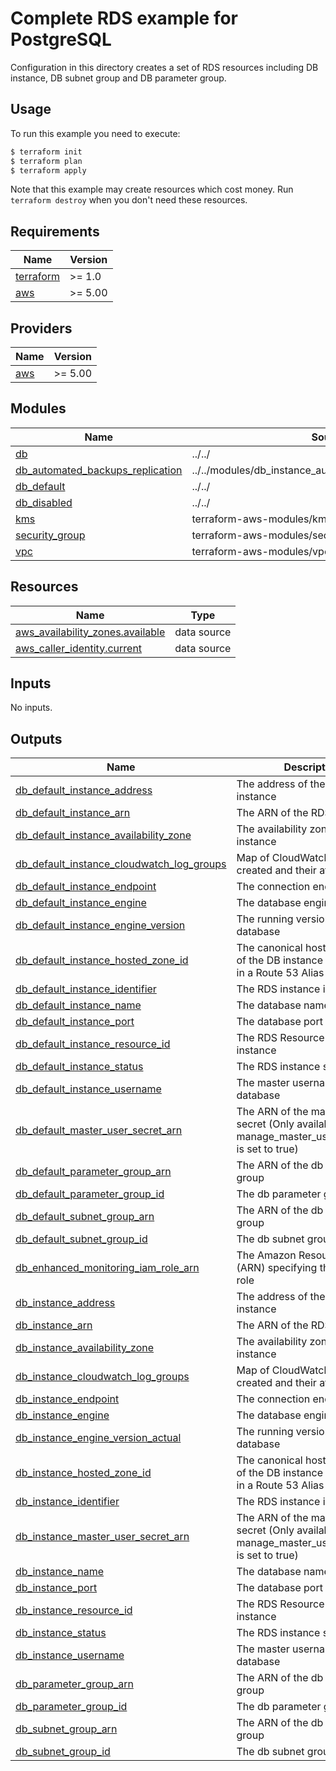 # Complete RDS example for PostgreSQL

Configuration in this directory creates a set of RDS resources including DB instance, DB subnet group and DB parameter group.

## Usage

To run this example you need to execute:

```bash
$ terraform init
$ terraform plan
$ terraform apply
```

Note that this example may create resources which cost money. Run `terraform destroy` when you don't need these resources.

<!-- BEGINNING OF PRE-COMMIT-TERRAFORM DOCS HOOK -->
## Requirements

| Name | Version |
|------|---------|
| <a name="requirement_terraform"></a> [terraform](#requirement\_terraform) | >= 1.0 |
| <a name="requirement_aws"></a> [aws](#requirement\_aws) | >= 5.00 |

## Providers

| Name | Version |
|------|---------|
| <a name="provider_aws"></a> [aws](#provider\_aws) | >= 5.00 |

## Modules

| Name | Source | Version |
|------|--------|---------|
| <a name="module_db"></a> [db](#module\_db) | ../../ | n/a |
| <a name="module_db_automated_backups_replication"></a> [db\_automated\_backups\_replication](#module\_db\_automated\_backups\_replication) | ../../modules/db_instance_automated_backups_replication | n/a |
| <a name="module_db_default"></a> [db\_default](#module\_db\_default) | ../../ | n/a |
| <a name="module_db_disabled"></a> [db\_disabled](#module\_db\_disabled) | ../../ | n/a |
| <a name="module_kms"></a> [kms](#module\_kms) | terraform-aws-modules/kms/aws | ~> 1.0 |
| <a name="module_security_group"></a> [security\_group](#module\_security\_group) | terraform-aws-modules/security-group/aws | ~> 5.0 |
| <a name="module_vpc"></a> [vpc](#module\_vpc) | terraform-aws-modules/vpc/aws | ~> 5.0 |

## Resources

| Name | Type |
|------|------|
| [aws_availability_zones.available](https://registry.terraform.io/providers/hashicorp/aws/latest/docs/data-sources/availability_zones) | data source |
| [aws_caller_identity.current](https://registry.terraform.io/providers/hashicorp/aws/latest/docs/data-sources/caller_identity) | data source |

## Inputs

No inputs.

## Outputs

| Name | Description |
|------|-------------|
| <a name="output_db_default_instance_address"></a> [db\_default\_instance\_address](#output\_db\_default\_instance\_address) | The address of the RDS instance |
| <a name="output_db_default_instance_arn"></a> [db\_default\_instance\_arn](#output\_db\_default\_instance\_arn) | The ARN of the RDS instance |
| <a name="output_db_default_instance_availability_zone"></a> [db\_default\_instance\_availability\_zone](#output\_db\_default\_instance\_availability\_zone) | The availability zone of the RDS instance |
| <a name="output_db_default_instance_cloudwatch_log_groups"></a> [db\_default\_instance\_cloudwatch\_log\_groups](#output\_db\_default\_instance\_cloudwatch\_log\_groups) | Map of CloudWatch log groups created and their attributes |
| <a name="output_db_default_instance_endpoint"></a> [db\_default\_instance\_endpoint](#output\_db\_default\_instance\_endpoint) | The connection endpoint |
| <a name="output_db_default_instance_engine"></a> [db\_default\_instance\_engine](#output\_db\_default\_instance\_engine) | The database engine |
| <a name="output_db_default_instance_engine_version"></a> [db\_default\_instance\_engine\_version](#output\_db\_default\_instance\_engine\_version) | The running version of the database |
| <a name="output_db_default_instance_hosted_zone_id"></a> [db\_default\_instance\_hosted\_zone\_id](#output\_db\_default\_instance\_hosted\_zone\_id) | The canonical hosted zone ID of the DB instance (to be used in a Route 53 Alias record) |
| <a name="output_db_default_instance_identifier"></a> [db\_default\_instance\_identifier](#output\_db\_default\_instance\_identifier) | The RDS instance identifier |
| <a name="output_db_default_instance_name"></a> [db\_default\_instance\_name](#output\_db\_default\_instance\_name) | The database name |
| <a name="output_db_default_instance_port"></a> [db\_default\_instance\_port](#output\_db\_default\_instance\_port) | The database port |
| <a name="output_db_default_instance_resource_id"></a> [db\_default\_instance\_resource\_id](#output\_db\_default\_instance\_resource\_id) | The RDS Resource ID of this instance |
| <a name="output_db_default_instance_status"></a> [db\_default\_instance\_status](#output\_db\_default\_instance\_status) | The RDS instance status |
| <a name="output_db_default_instance_username"></a> [db\_default\_instance\_username](#output\_db\_default\_instance\_username) | The master username for the database |
| <a name="output_db_default_master_user_secret_arn"></a> [db\_default\_master\_user\_secret\_arn](#output\_db\_default\_master\_user\_secret\_arn) | The ARN of the master user secret (Only available when manage\_master\_user\_password is set to true) |
| <a name="output_db_default_parameter_group_arn"></a> [db\_default\_parameter\_group\_arn](#output\_db\_default\_parameter\_group\_arn) | The ARN of the db parameter group |
| <a name="output_db_default_parameter_group_id"></a> [db\_default\_parameter\_group\_id](#output\_db\_default\_parameter\_group\_id) | The db parameter group id |
| <a name="output_db_default_subnet_group_arn"></a> [db\_default\_subnet\_group\_arn](#output\_db\_default\_subnet\_group\_arn) | The ARN of the db subnet group |
| <a name="output_db_default_subnet_group_id"></a> [db\_default\_subnet\_group\_id](#output\_db\_default\_subnet\_group\_id) | The db subnet group name |
| <a name="output_db_enhanced_monitoring_iam_role_arn"></a> [db\_enhanced\_monitoring\_iam\_role\_arn](#output\_db\_enhanced\_monitoring\_iam\_role\_arn) | The Amazon Resource Name (ARN) specifying the monitoring role |
| <a name="output_db_instance_address"></a> [db\_instance\_address](#output\_db\_instance\_address) | The address of the RDS instance |
| <a name="output_db_instance_arn"></a> [db\_instance\_arn](#output\_db\_instance\_arn) | The ARN of the RDS instance |
| <a name="output_db_instance_availability_zone"></a> [db\_instance\_availability\_zone](#output\_db\_instance\_availability\_zone) | The availability zone of the RDS instance |
| <a name="output_db_instance_cloudwatch_log_groups"></a> [db\_instance\_cloudwatch\_log\_groups](#output\_db\_instance\_cloudwatch\_log\_groups) | Map of CloudWatch log groups created and their attributes |
| <a name="output_db_instance_endpoint"></a> [db\_instance\_endpoint](#output\_db\_instance\_endpoint) | The connection endpoint |
| <a name="output_db_instance_engine"></a> [db\_instance\_engine](#output\_db\_instance\_engine) | The database engine |
| <a name="output_db_instance_engine_version_actual"></a> [db\_instance\_engine\_version\_actual](#output\_db\_instance\_engine\_version\_actual) | The running version of the database |
| <a name="output_db_instance_hosted_zone_id"></a> [db\_instance\_hosted\_zone\_id](#output\_db\_instance\_hosted\_zone\_id) | The canonical hosted zone ID of the DB instance (to be used in a Route 53 Alias record) |
| <a name="output_db_instance_identifier"></a> [db\_instance\_identifier](#output\_db\_instance\_identifier) | The RDS instance identifier |
| <a name="output_db_instance_master_user_secret_arn"></a> [db\_instance\_master\_user\_secret\_arn](#output\_db\_instance\_master\_user\_secret\_arn) | The ARN of the master user secret (Only available when manage\_master\_user\_password is set to true) |
| <a name="output_db_instance_name"></a> [db\_instance\_name](#output\_db\_instance\_name) | The database name |
| <a name="output_db_instance_port"></a> [db\_instance\_port](#output\_db\_instance\_port) | The database port |
| <a name="output_db_instance_resource_id"></a> [db\_instance\_resource\_id](#output\_db\_instance\_resource\_id) | The RDS Resource ID of this instance |
| <a name="output_db_instance_status"></a> [db\_instance\_status](#output\_db\_instance\_status) | The RDS instance status |
| <a name="output_db_instance_username"></a> [db\_instance\_username](#output\_db\_instance\_username) | The master username for the database |
| <a name="output_db_parameter_group_arn"></a> [db\_parameter\_group\_arn](#output\_db\_parameter\_group\_arn) | The ARN of the db parameter group |
| <a name="output_db_parameter_group_id"></a> [db\_parameter\_group\_id](#output\_db\_parameter\_group\_id) | The db parameter group id |
| <a name="output_db_subnet_group_arn"></a> [db\_subnet\_group\_arn](#output\_db\_subnet\_group\_arn) | The ARN of the db subnet group |
| <a name="output_db_subnet_group_id"></a> [db\_subnet\_group\_id](#output\_db\_subnet\_group\_id) | The db subnet group name |
<!-- END OF PRE-COMMIT-TERRAFORM DOCS HOOK -->
